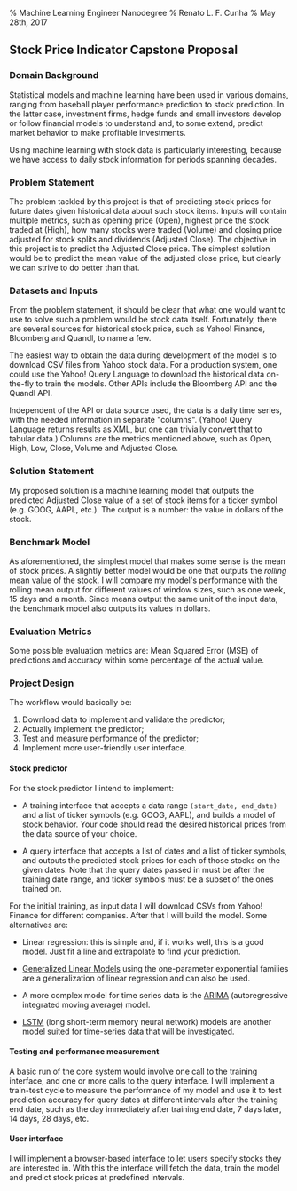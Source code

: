 % Machine Learning Engineer Nanodegree
% Renato L. F. Cunha
% May 28th, 2017

## Stock Price Indicator Capstone Proposal

### Domain Background

Statistical models and machine learning have been used in various domains,
ranging from baseball player performance prediction to stock prediction.
In the latter case, investment firms, hedge funds and small investors develop
or follow financial models to understand and, to some extend, predict market
behavior to make profitable investments.

Using machine learning with stock data is particularly interesting, because we
have access to daily stock information for periods spanning decades.

### Problem Statement

The problem tackled by this project is that of predicting stock prices for
future dates given historical data about such stock items. Inputs will contain
multiple metrics, such as opening price (Open), highest price the stock traded
at (High), how many stocks were traded (Volume) and closing price adjusted for
stock splits and dividends (Adjusted Close). The objective in this project is
to predict the Adjusted Close price. The simplest solution would be to predict
the mean value of the adjusted close price, but clearly we can strive to do
better than that.

### Datasets and Inputs

From the problem statement, it should be clear that what one would want to use
to solve such a problem would be stock data itself. Fortunately, there are
several sources for historical stock price, such as Yahoo! Finance, Bloomberg
and Quandl, to name a few.

The easiest way to obtain the data during development of the model is to
download CSV files from Yahoo stock data. For a production system, one could
use the Yahoo! Query Language to download the historical data on-the-fly to
train the models. Other APIs include the Bloomberg API and the Quandl API.

Independent of the API or data source used, the data is a daily time series,
with the needed information in separate "columns". (Yahoo! Query Language
returns results as XML, but one can trivially convert that to tabular data.)
Columns are the metrics mentioned above, such as  Open, High, Low, Close,
Volume and Adjusted Close.

### Solution Statement

My proposed solution is a machine learning model that outputs the predicted
Adjusted Close value of a set of stock items for a ticker symbol (e.g. GOOG,
AAPL, etc.). The output is a number: the value in dollars of the stock.

### Benchmark Model

As aforementioned, the simplest model that makes some sense is the mean of
stock prices. A slightly better model would be one that outputs the *rolling*
mean value of the stock. I will compare my model's performance with the
rolling mean output for different values of window sizes, such as one week, 15
days and a month. Since means output the same unit of the input data, the
benchmark model also outputs its values in dollars.

### Evaluation Metrics

Some possible evaluation metrics are: Mean Squared Error (MSE) of predictions
and accuracy within some percentage of the actual value.

### Project Design

The workflow would basically be:

 1. Download data to implement and validate the predictor;
 2. Actually implement the predictor;
 3. Test and measure performance of the predictor;
 4. Implement more user-friendly user interface.

#### Stock predictor

For the stock predictor I intend to implement:

 * A training interface that accepts a data range `(start_date, end_date)` and
   a list of ticker symbols (e.g. GOOG, AAPL), and builds a model of stock
   behavior. Your code should read the desired historical prices from the data
   source of your choice.

 * A query interface that accepts a list of dates and a list of ticker symbols,
   and outputs the predicted stock prices for each of those stocks on the given
   dates. Note that the query dates passed in must be after the training date
   range, and ticker symbols must be a subset of the ones trained on.

For the initial training, as input data I will download CSVs from Yahoo!
Finance for different companies. After that I will build the model. Some
alternatives are:

 * Linear regression: this is simple and, if it works well, this is a good
   model. Just fit a line and extrapolate to find your prediction.

 * [Generalized Linear
   Models](https://en.wikipedia.org/wiki/Generalized_linear_model) using the
   one-parameter exponential families are a generalization of linear regression
   and can also be used.

 * A more complex model for time series data is the
   [ARIMA](https://en.wikipedia.org/wiki/Autoregressive_integrated_moving_average)
   (autoregressive integrated moving average) model.

 * [LSTM](https://en.wikipedia.org/wiki/Long_short-term_memory) (long short-term
   memory neural network) models are another model suited for time-series data
   that will be investigated.

#### Testing and performance measurement

A basic run of the core system would involve one call to the training
interface, and one or more calls to the query interface.  I will implement
a train-test cycle to measure the performance of my model and use it to test
prediction accuracy for query dates at different intervals after the training
end date, such as  the day immediately after training end date, 7 days later,
14 days, 28 days, etc.

#### User interface

I will implement a browser-based interface to let users specify stocks they are
interested in. With this the interface will fetch the data, train the model and
predict stock prices at predefined intervals.
